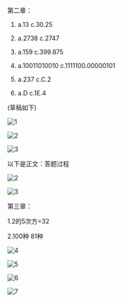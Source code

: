 第二章：

1.    a.13       c.30.25
2.    a.2738   c.2747
3.    a.159     c.399.875
4.    a.10011010010    c.1111100.00000101

6. a.237     c.C.2

10. a.D         c.1E.4

(草稿如下)

![1](./img/1.jpg)



![2](./img/2.jpg)

![3](./img/3.jpg)





以下是正文：答题过程



![2](./img/4.jpg)



![3](./img/5.jpg)



第三章：

1.2的5次方=32

2.100种        81种

![4](./img/6.jpg)



![5](./img/7.jpg)



![6](./img/8.jpg)



![7](./img/9.jpg)

